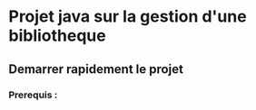 # Projet java sur la gestion d'une bibliotheque

## Demarrer rapidement le projet

### Prerequis : 

